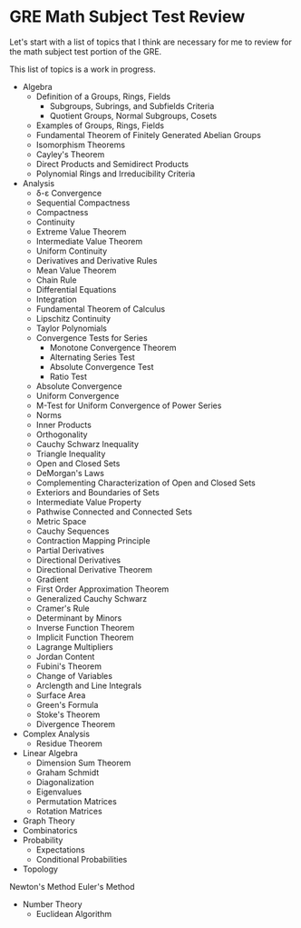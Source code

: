 
# GRE Math Subject Test Review


Let's start with a list of topics that I think are necessary for 
me to review for the math subject test portion of the GRE. 

This list of topics is a work in progress. 

- Algebra
    - Definition of a Groups, Rings, Fields
        - Subgroups, Subrings, and Subfields Criteria
        - Quotient Groups, Normal Subgroups, Cosets
    - Examples of Groups, Rings, Fields
    - Fundamental Theorem of Finitely Generated Abelian Groups
    - Isomorphism Theorems
    - Cayley's Theorem
    - Direct Products and Semidirect Products
    - Polynomial Rings and Irreducibility Criteria
- Analysis
    - δ-ε Convergence 
    - Sequential Compactness
    - Compactness
    - Continuity
    - Extreme Value Theorem
    - Intermediate Value Theorem
    - Uniform Continuity
    - Derivatives and Derivative Rules
    - Mean Value Theorem
    - Chain Rule
    - Differential Equations
    - Integration
    - Fundamental Theorem of Calculus
    - Lipschitz Continuity
    - Taylor Polynomials
    - Convergence Tests for Series
        - Monotone Convergence Theorem
        - Alternating Series Test
        - Absolute Convergence Test
        - Ratio Test
    - Absolute Convergence
    - Uniform Convergence
    - M-Test for Uniform Convergence of Power Series
    - Norms
    - Inner Products 
    - Orthogonality
    - Cauchy Schwarz Inequality 
    - Triangle Inequality
    - Open and Closed Sets
    - DeMorgan's Laws
    - Complementing Characterization of Open and Closed Sets
    - Exteriors and Boundaries of Sets
    - Intermediate Value Property 
    - Pathwise Connected and Connected Sets
    - Metric Space
    - Cauchy Sequences
    - Contraction Mapping Principle
    - Partial Derivatives
    - Directional Derivatives
    - Directional Derivative Theorem
    - Gradient
    - First Order Approximation Theorem 
    - Generalized Cauchy Schwarz
    - Cramer's Rule
    - Determinant by Minors
    - Inverse Function Theorem
    - Implicit Function Theorem 
    - Lagrange Multipliers
    - Jordan Content
    - Fubini's Theorem 
    - Change of Variables
    - Arclength and Line Integrals
    - Surface Area
    - Green's Formula
    - Stoke's Theorem
    - Divergence Theorem
- Complex Analysis
    - Residue Theorem 
- Linear Algebra
    - Dimension Sum Theorem
    - Graham Schmidt
    - Diagonalization 
    - Eigenvalues
    - Permutation Matrices
    - Rotation Matrices
- Graph Theory 
- Combinatorics
- Probability
    - Expectations
    - Conditional Probabilities
- Topology

Newton's Method
Euler's Method


- Number Theory
    - Euclidean Algorithm
